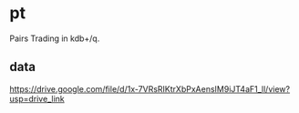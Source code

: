 # pt
Pairs Trading in kdb+/q.

## data
https://drive.google.com/file/d/1x-7VRsRIKtrXbPxAensIM9iJT4aF1_ll/view?usp=drive_link
